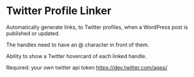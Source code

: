 Twitter Profile Linker
====================

Automatically generate links, to Twitter profiles, when a WordPress post is published or updated.

The handles need to have an @ character in front of them.

Ability to show a Twitter hovercard of each linked handle.

Required: your own twitter api token https://dev.twitter.com/apps/ 
